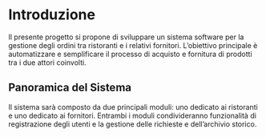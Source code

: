 # Introduzione

Il presente progetto si propone di sviluppare un sistema software per la gestione degli ordini tra ristoranti e i relativi fornitori. L’obiettivo principale è automatizzare e semplificare il processo di acquisto e fornitura di prodotti tra i due attori coinvolti.

## Panoramica del Sistema

Il sistema sarà composto da due principali moduli: uno dedicato ai ristoranti e uno dedicato ai fornitori. Entrambi i moduli condivideranno funzionalità di registrazione degli utenti e la gestione delle richieste e dell’archivio storico.

